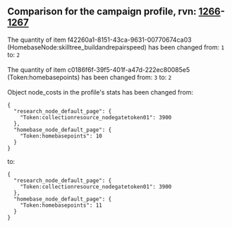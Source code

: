 ## Comparison for the campaign profile, rvn: [1266](https://github.com/PRO100KatYT/FortniteProfileRevisions/tree/main/profiles/campaign/1266%20campaign.json)-[1267](https://github.com/PRO100KatYT/FortniteProfileRevisions/tree/main/profiles/campaign/1267%20campaign.json)

The quantity of item f42260a1-8151-43ca-9631-00770674ca03 (HomebaseNode:skilltree_buildandrepairspeed) has been changed from: `1` to: `2`
<br><br>
The quantity of item c0186f6f-39f5-401f-a47d-222ec80085e5 (Token:homebasepoints) has been changed from: `3` to: `2`
<br><br>
Object node_costs in the profile's stats has been changed from:

```
{
  "research_node_default_page": {
    "Token:collectionresource_nodegatetoken01": 3900
  },
  "homebase_node_default_page": {
    "Token:homebasepoints": 10
  }
}
```

to:

```
{
  "research_node_default_page": {
    "Token:collectionresource_nodegatetoken01": 3900
  },
  "homebase_node_default_page": {
    "Token:homebasepoints": 11
  }
}
```

<br><br>
